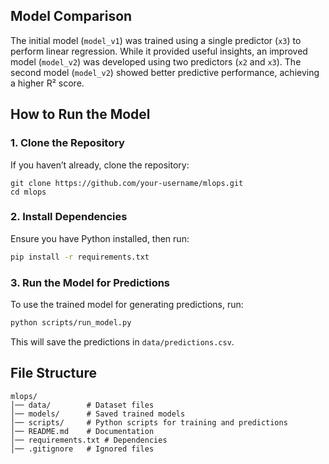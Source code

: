 ## Model Comparison

The initial model (`model_v1`) was trained using a single predictor (`x3`) to perform linear regression. While it provided useful insights, an improved model (`model_v2`) was developed using two predictors (`x2` and `x3`). The second model (`model_v2`) showed better predictive performance, achieving a higher R² score.

## How to Run the Model

### 1. Clone the Repository
If you haven’t already, clone the repository:
```
git clone https://github.com/your-username/mlops.git
cd mlops
```

### 2. Install Dependencies
Ensure you have Python installed, then run:
```sh
pip install -r requirements.txt
```

### 3. Run the Model for Predictions
To use the trained model for generating predictions, run:
```sh
python scripts/run_model.py
```
This will save the predictions in `data/predictions.csv`.

## File Structure
```
mlops/
│── data/        # Dataset files
│── models/      # Saved trained models
│── scripts/     # Python scripts for training and predictions
│── README.md    # Documentation
│── requirements.txt # Dependencies
│── .gitignore   # Ignored files
```
